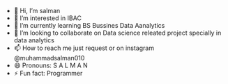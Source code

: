 - 👋 Hi, I’m salman
- 👀 I’m interested in IBAC
- 🌱 I’m currently learning BS Bussines Data Aanalytics
- 💞️ I’m looking to collaborate on Data science releated project specially in data analytics
- 📫 How to reach me just request or on instagram @muhammadsalman010
- 😄 Pronouns: S A L M A N 
- ⚡ Fun fact: Programmer 

<!---
salman7934/salman7934 is a ✨ special ✨ repository because its `README.md` (this file) appears on your GitHub profile.
You can click the Preview link to take a look at your changes.
--->
